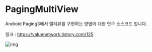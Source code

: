 # PagingMultiView

Android Paging3에서 멀티뷰를 구현하는 방법에 대한 연구 소스코드 입니다.

링크 : https://valuenetwork.tistory.com/125

![img](https://user-images.githubusercontent.com/54883589/168509338-d823f01d-aab4-48ad-8f8d-90feed700dad.gif)
